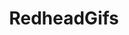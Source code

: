 ---
title: RedheadGifs
crosslinks:
- livven
- BustyNaturalPornstars
- TheRedFox
- JulieKennedy
- PreImplant
- PantiesToTheSide
- StruggleFucking
- DaniDaniels
- LaineyLove
- GIFS_WEBM_NEW_PORN
- FireCrotch
- NSFW_GIF
- NSFW_HTML5
- CumHaters
- exsexs
- hugenaturals
- holdthemoan
---